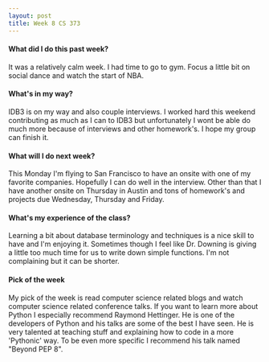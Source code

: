 ```yaml
---
layout: post
title: Week 8 CS 373
---
```


#### What did I do this past week?

It was a relatively calm week. I had time to go to gym. Focus a little bit on social dance and watch the start of NBA. 

#### What's in my way?

IDB3 is on my way and also couple interviews. I worked hard this weekend contributing as much as I can to IDB3 but unfortunately I wont be able do much more because of interviews and other homework's. I hope my group can finish it. 

#### What will I do next week?

This Monday I'm flying to San Francisco to have an onsite with one of my favorite companies. Hopefully I can do well in the interview. Other than that I have another onsite on Thursday in Austin and tons of homework's and projects due Wednesday, Thursday and Friday.

#### What's my experience of the class?

Learning a bit about database terminology and techniques is a nice skill to have and I'm enjoying it. Sometimes though I feel like Dr. Downing is giving a little too much time for us to write down simple functions. I'm not complaining but it can be shorter.

#### Pick of the week

My pick of the week is read computer science related blogs and watch computer science related conference talks. If you want to learn more about Python I especially recommend Raymond Hettinger. He is one of the developers of Python and his talks are some of the best I have seen. He is very talented at teaching stuff and explaining how to code in a more 'Pythonic' way. To be even more specific I recommend his talk named "Beyond PEP 8".   
